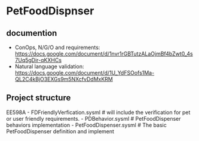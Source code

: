 # PetFoodDispnser

## documention
- ConOps, N/G/O and requirements: https://docs.google.com/document/d/1nvr1rGBTutzALaOjmBf4bZwt0_4s7Uq5gDir-qKXHCs
- Natural language validation: https://docs.google.com/document/d/1U_YdFSOofs1Ma-QL2C4kBjO3EXGs9m5NXcfvDdMxKRM

## Project structure
EE598A
    - FDFriendlyVerfication.sysml  # will include the verification for pet or user friendly requirements.
    - PDBehavior.sysml              # PetFoodDispenser behaviors implementation
    - PetFoodDispenser.sysml        # The basic PetFoodDispenser definition and implement
    
